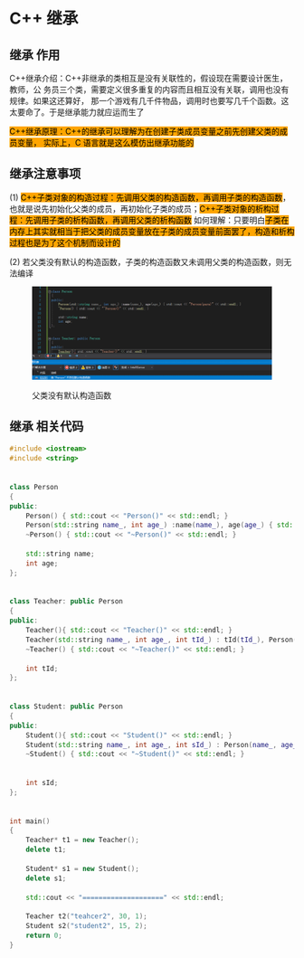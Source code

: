 # C++ 继承

## 继承 作用

C++继承介绍：C++非继承的类相互是没有关联性的，假设现在需要设计医生，教师，公 务员三个类，需要定义很多重复的内容而且相互没有关联，调用也没有规律。如果这还算好， 那一个游戏有几千件物品，调用时也要写几千个函数。这太要命了。于是继承能力就应运而生了



<mark style="background-color:orange;">C++继承原理：C++的继承可以理解为在创建子类成员变量之前先创建父类的成员变量， 实际上，C 语言就是这么模仿出继承功能的</mark>



## 继承注意事项

(1) <mark style="background-color:orange;">C++子类对象的构造过程：先调用父类的构造函数，再调用子类的构造函数</mark>，也就是说先初始化父类的成员，再初始化子类的成员；<mark style="background-color:orange;">C++子类对象的析构过程：先调用子类的析构函数，再调用父类的析构函数</mark> 如何理解：只要明白<mark style="background-color:orange;">子类在内存上其实就相当于把父类的成员变量放在子类的成员变量前面罢了，构造和析构过程也是为了这个机制而设计的</mark>

(2) 若父类没有默认的构造函数，子类的构造函数又未调用父类的构造函数，则无法编译

<figure><img src="../../.gitbook/assets/image (4) (1) (1) (1) (1) (1).png" alt=""><figcaption><p>父类没有默认构造函数</p></figcaption></figure>

## 继承 相关代码

```cpp
#include <iostream>
#include <string>


class Person
{
public:
    Person() { std::cout << "Person()" << std::endl; }
    Person(std::string name_, int age_) :name(name_), age(age_) { std::cout << "Person(para)" << std::endl; }
    ~Person() { std::cout << "~Person()" << std::endl; }

    std::string name;
    int age;
};


class Teacher: public Person
{
public:
    Teacher(){ std::cout << "Teacher()" << std::endl; }
    Teacher(std::string name_, int age_, int tId_) : tId(tId_), Person(name_, age_) { std::cout << "Teacher(para)" << std::endl; }
    ~Teacher() { std::cout << "~Teacher()" << std::endl; }

    int tId;
};


class Student: public Person
{
public:
    Student(){ std::cout << "Student()" << std::endl; }
    Student(std::string name_, int age_, int sId_) : Person(name_, age_), sId(sId_) { std::cout << "Student(para)" << std::endl; }
    ~Student() { std::cout << "~Student()" << std::endl; }


    int sId;
};


int main()
{
    Teacher* t1 = new Teacher();
    delete t1;

    Student* s1 = new Student();
    delete s1;

    std::cout << "====================" << std::endl;

    Teacher t2("teahcer2", 30, 1);
    Student s2("student2", 15, 2);
    return 0;
}



```
